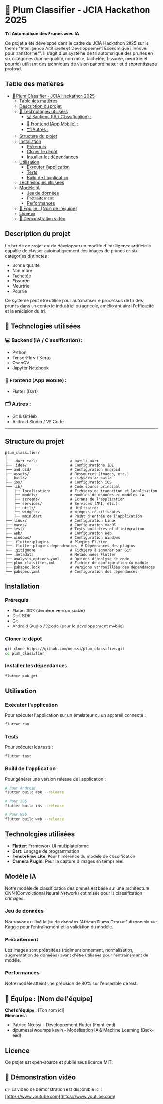 # 🍑 Plum Classifier - JCIA Hackathon 2025  
**Tri Automatique des Prunes avec IA**

Ce projet a été développé dans le cadre du JCIA Hackathon 2025 sur le thème "Intelligence Artificielle et Développement Économique : Innover pour transformer". Il s'agit d'un système de tri automatique des prunes en six catégories (bonne qualité, non mûre, tachetée, fissurée, meurtrie et pourrie) utilisant des techniques de vision par ordinateur et d'apprentissage profond.

## Table des matières
- [🍑 Plum Classifier - JCIA Hackathon 2025](#-plum-classifier---jcia-hackathon-2025)
  - [Table des matières](#table-des-matières)
  - [Description du projet](#description-du-projet)
  - [🧠 Technologies utilisées](#-technologies-utilisées)
    - [💻 Backend (IA / Classification) :](#-backend-ia--classification-)
    - [📱 Frontend (App Mobile) :](#-frontend-app-mobile-)
    - [🗂️ Autres :](#️-autres-)
  - [Structure du projet](#structure-du-projet)
  - [Installation](#installation)
    - [Prérequis](#prérequis)
    - [Cloner le dépôt](#cloner-le-dépôt)
    - [Installer les dépendances](#installer-les-dépendances)
  - [Utilisation](#utilisation)
    - [Exécuter l'application](#exécuter-lapplication)
    - [Tests](#tests)
    - [Build de l'application](#build-de-lapplication)
  - [Technologies utilisées](#technologies-utilisées)
  - [Modèle IA](#modèle-ia)
    - [Jeu de données](#jeu-de-données)
    - [Prétraitement](#prétraitement)
    - [Performances](#performances)
  - [👥 Équipe : \[Nom de l'équipe\]](#-équipe--nom-de-léquipe)
  - [Licence](#licence)
  - [🎥 Démonstration vidéo](#-démonstration-vidéo)

## Description du projet

Le but de ce projet est de développer un modèle d'intelligence artificielle capable de classer automatiquement des images de prunes en six catégories distinctes :
- Bonne qualité
- Non mûre
- Tachetée
- Fissurée
- Meurtrie
- Pourrie

Ce système peut être utilisé pour automatiser le processus de tri des prunes dans un contexte industriel ou agricole, améliorant ainsi l'efficacité et la précision du tri.

## 🧠 Technologies utilisées
### 💻 Backend (IA / Classification) :
- Python
- TensorFlow / Keras
- OpenCV
- Jupyter Notebook

### 📱 Frontend (App Mobile) :
- Flutter (Dart)

### 🗂️ Autres :
- Git & GitHub
- Android Studio / VS Code

---

## Structure du projet

```
plum_classifier/
│
├── .dart_tool/               # Outils Dart
├── .idea/                    # Configurations IDE
├── android/                  # Configuration Android
├── assets/                   # Ressources (images, etc.)
├── build/                    # Fichiers de build
├── ios/                      # Configuration iOS
├── lib/                      # Code source principal
│   ├── localization/         # Fichiers de traduction et localisation
│   ├── models/               # Modèles de données et modèles IA
│   ├── screens/              # Écrans de l'application
│   ├── services/             # Services (API, etc.)
│   ├── utils/                # Utilitaires
│   └── widgets/              # Widgets réutilisables
│   └── main.dart             # Point d'entrée de l'application
├── linux/                    # Configuration Linux
├── macos/                    # Configuration macOS
├── test/                     # Tests unitaires et d'intégration
├── web/                      # Configuration Web
├── windows/                  # Configuration Windows
├── .flutter-plugins          # Plugins Flutter
├── .flutter-plugins-dependencies  # Dépendances des plugins
├── .gitignore                # Fichiers à ignorer par Git
├── .metadata                 # Métadonnées Flutter
├── analysis_options.yaml     # Options d'analyse de code
├── plum_classifier.iml       # Fichier de configuration du module
├── pubspec.lock              # Versions verrouillées des dépendances
└── pubspec.yaml              # Configuration des dépendances
```

## Installation

### Prérequis
- Flutter SDK (dernière version stable)
- Dart SDK
- Git
- Android Studio / Xcode (pour le développement mobile)

### Cloner le dépôt

```bash
git clone https://github.com/neussi/plum_classifier.git
cd plum_classifier
```

### Installer les dépendances

```bash
flutter pub get
```

## Utilisation

### Exécuter l'application

Pour exécuter l'application sur un émulateur ou un appareil connecté :

```bash
flutter run
```

### Tests

Pour exécuter les tests :

```bash
flutter test
```

### Build de l'application

Pour générer une version release de l'application :

```bash
# Pour Android
flutter build apk --release

# Pour iOS
flutter build ios --release

# Pour Web
flutter build web --release
```

## Technologies utilisées

- **Flutter**: Framework UI multiplateforme
- **Dart**: Langage de programmation
- **TensorFlow Lite**: Pour l'inférence du modèle de classification
- **Camera Plugin**: Pour la capture d'images en temps réel

## Modèle IA

Notre modèle de classification des prunes est basé sur une architecture CNN (Convolutional Neural Network) optimisée pour la classification d'images. 

### Jeu de données
Nous avons utilisé le jeu de données "African Plums Dataset" disponible sur Kaggle pour l'entraînement et la validation du modèle.

### Prétraitement
Les images sont prétraitées (redimensionnement, normalisation, augmentation de données) avant d'être utilisées pour l'entraînement du modèle.

### Performances
Notre modèle atteint une précision de 80% sur l'ensemble de test.


## 👥 Équipe : [Nom de l'équipe]
**Chef d'équipe** : [Ton nom ici]  
**Membres** :
- Patrice Neussi – Développement Flutter (Front-end)
- djoumessi woumpe kevin – Modélisation IA & Machine Learning (Back-end)

## Licence

Ce projet est open-source et publié sous licence MIT.

## 🎥 Démonstration vidéo  
👉 La vidéo de démonstration est disponible ici : [https://www.youtube.com](https://www.youtube.com)




